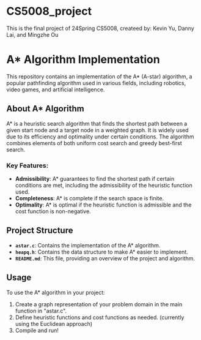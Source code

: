 # CS5008_project

This is the final project of 24Spring CS5008, createed by: Kevin Yu, Danny Lai, and Mingzhe Ou

# A* Algorithm Implementation

This repository contains an implementation of the A* (A-star) algorithm, a popular pathfinding algorithm used in various fields, including robotics, video games, and artificial intelligence.

## About A* Algorithm

A* is a heuristic search algorithm that finds the shortest path between a given start node and a target node in a weighted graph. It is widely used due to its efficiency and optimality under certain conditions. The algorithm combines elements of both uniform cost search and greedy best-first search.

### Key Features:
- **Admissibility**: A* guarantees to find the shortest path if certain conditions are met, including the admissibility of the heuristic function used.
- **Completeness**: A* is complete if the search space is finite.
- **Optimality**: A* is optimal if the heuristic function is admissible and the cost function is non-negative.

## Project Structure

- **`astar.c`**: Contains the implementation of the A* algorithm.
- **`heapq.h`**: Contains the data structure to make A* easier to implement.
- **`README.md`**: This file, providing an overview of the project and algorithm.

## Usage

To use the A* algorithm in your project:

1. Create a graph representation of your problem domain in the main function in "astar.c".
2. Define heuristic functions and cost functions as needed. (currently using the Euclidean approach)
3. Compile and run!
